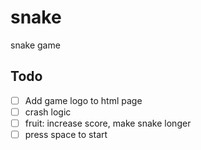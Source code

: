 # snake
snake game


## Todo

- [ ] Add game logo to html page
- [ ] crash logic
- [ ] fruit: increase score, make snake longer
- [ ] press space to start
